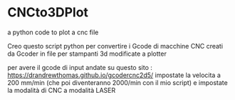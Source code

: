 # CNCto3DPlot
a python code to plot a cnc file

Creo questo script python per convertire i Gcode di macchine CNC creati da Gcoder in file per stampanti 3d modificate a plotter

per avere il gcode di input andate su questo sito : https://drandrewthomas.github.io/gcodercnc2d5/
impostate la velocita a 200 mm/min (che poi diventeranno 2000/min con il mio script)
e impostate la modalità di CNC a modalità LASER
